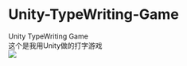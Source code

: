 # Unity-TypeWriting-Game
Unity TypeWriting Game  
这个是我用Unity做的打字游戏  
![](https://img-blog.csdnimg.cn/2020121010173418.gif)  
